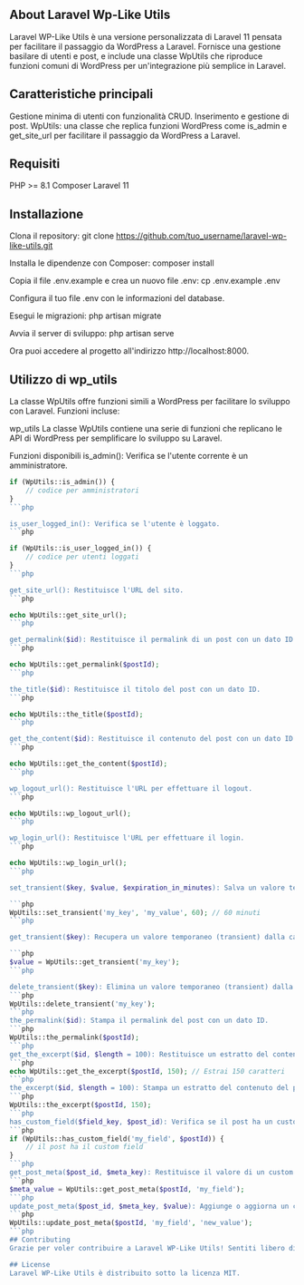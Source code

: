 ## About Laravel Wp-Like Utils
Laravel WP-Like Utils è una versione personalizzata di Laravel 11 pensata per facilitare il passaggio da WordPress a Laravel. Fornisce una gestione basilare di utenti e post, e include una classe WpUtils che riproduce funzioni comuni di WordPress per un'integrazione più semplice in Laravel.

## Caratteristiche principali 

Gestione minima di utenti con funzionalità CRUD.
Inserimento e gestione di post.
WpUtils: una classe che replica funzioni WordPress come is_admin e get_site_url per facilitare il passaggio da WordPress a Laravel.

## Requisiti
PHP >= 8.1
Composer
Laravel 11
## Installazione
Clona il repository:
git clone https://github.com/tuo_username/laravel-wp-like-utils.git

Installa le dipendenze con Composer:
composer install

Copia il file .env.example e crea un nuovo file .env:
cp .env.example .env

Configura il tuo file .env con le informazioni del database.

Esegui le migrazioni:
php artisan migrate

Avvia il server di sviluppo:
php artisan serve

Ora puoi accedere al progetto all'indirizzo http://localhost:8000.

## Utilizzo di wp_utils
La classe WpUtils offre funzioni simili a WordPress per facilitare lo sviluppo con Laravel. 
Funzioni incluse:

wp_utils
La classe WpUtils contiene una serie di funzioni che replicano le API di WordPress per semplificare lo sviluppo su Laravel.

Funzioni disponibili
is_admin(): Verifica se l'utente corrente è un amministratore.

```php
if (WpUtils::is_admin()) {
    // codice per amministratori
}
```php

is_user_logged_in(): Verifica se l'utente è loggato.
```php

if (WpUtils::is_user_logged_in()) {
    // codice per utenti loggati
}
```php

get_site_url(): Restituisce l'URL del sito.
```php

echo WpUtils::get_site_url();
```php

get_permalink($id): Restituisce il permalink di un post con un dato ID.
```php

echo WpUtils::get_permalink($postId);
```php

the_title($id): Restituisce il titolo del post con un dato ID.
```php

echo WpUtils::the_title($postId);
```php

get_the_content($id): Restituisce il contenuto del post con un dato ID.
```php

echo WpUtils::get_the_content($postId);
```php

wp_logout_url(): Restituisce l'URL per effettuare il logout.
```php

echo WpUtils::wp_logout_url();
```php

wp_login_url(): Restituisce l'URL per effettuare il login.
```php

echo WpUtils::wp_login_url();
```php

set_transient($key, $value, $expiration_in_minutes): Salva un valore temporaneo (transient) nella cache.

```php
WpUtils::set_transient('my_key', 'my_value', 60); // 60 minuti
```php

get_transient($key): Recupera un valore temporaneo (transient) dalla cache.

```php
$value = WpUtils::get_transient('my_key');
```php

delete_transient($key): Elimina un valore temporaneo (transient) dalla cache.
```php
WpUtils::delete_transient('my_key');
```php
the_permalink($id): Stampa il permalink del post con un dato ID.
```php
WpUtils::the_permalink($postId);
```php
get_the_excerpt($id, $length = 100): Restituisce un estratto del contenuto del post con un dato ID.
```php
echo WpUtils::get_the_excerpt($postId, 150); // Estrai 150 caratteri
```php
the_excerpt($id, $length = 100): Stampa un estratto del contenuto del post con un dato ID.
```php
WpUtils::the_excerpt($postId, 150);
```php
has_custom_field($field_key, $post_id): Verifica se il post ha un custom field con un dato field_key.
```php
if (WpUtils::has_custom_field('my_field', $postId)) {
    // il post ha il custom field
}
```php
get_post_meta($post_id, $meta_key): Restituisce il valore di un custom field per un dato post e chiave.
```php
$meta_value = WpUtils::get_post_meta($postId, 'my_field');
```php
update_post_meta($post_id, $meta_key, $value): Aggiunge o aggiorna un custom field per un dato post e chiave.
```php
WpUtils::update_post_meta($postId, 'my_field', 'new_value');
```php
## Contributing
Grazie per voler contribuire a Laravel WP-Like Utils! Sentiti libero di aprire una pull request o creare un issue per discutere nuove funzionalità o miglioramenti.

## License
Laravel WP-Like Utils è distribuito sotto la licenza MIT.